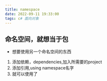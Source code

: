 ```yaml
---
title: namespace
date: 2022-09-11 19:33:00
tags: c# 面向对象
---
```


## 命名空间，就想当于包 
- 想要使用另一个命名空间的东西
1. 添加依赖，dependencies,加入所需要的project
2. 添加引用,using namespace名字
3. 就可以使用了